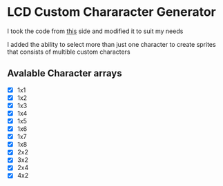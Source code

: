 # LCD Custom Chararacter Generator
I took the code from [this](https://maxpromer.github.io/LCD-Character-Creator/) side and modified it to suit my needs


I added the ability to select more than just one character to create sprites that consists of multible custom characters

## Avalable Character arrays
- [x] 1x1
- [x] 1x2
- [x] 1x3
- [x] 1x4
- [x] 1x5
- [x] 1x6
- [x] 1x7
- [x] 1x8
- [x] 2x2
- [x] 3x2
- [x] 2x4
- [x] 4x2
